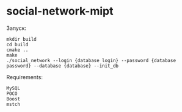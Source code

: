 # social-network-mipt

Запуск: 
```
mkdir build
cd build
cmake ..
make
./social_network --login {database login} --password {database password} --database {database} --init_db
```

Requirements:

```
MySQL
POCO
Boost
mstch
```
